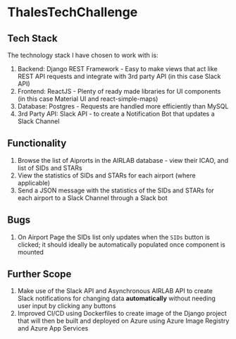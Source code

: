 # ThalesTechChallenge

## Tech Stack
The technology stack I have chosen to work with is:
1. Backend: Django REST Framework - Easy to make views that act like REST API requests and integrate with 3rd party API (in this case Slack API)
2. Frontend: ReactJS - Plenty of ready made libraries for UI components (in this case Material UI and react-simple-maps)
3. Database: Postgres - Requests are handled more efficiently than MySQL 
4. 3rd Party API: Slack API - to create a Notification Bot that updates a Slack Channel

## Functionality
1. Browse the list of Aiprorts in the AIRLAB database - view their ICAO, and list of SIDs and STARs
2. View the statistics of SIDs and STARs for each airport (where applicable)
3. Send a JSON message with the statistics of the SIDs and STARs for each airport to a Slack Channel through a Slack bot

## Bugs
1. On Airport Page the SIDs list only updates when the `SIDs` button is clicked; it should ideally be automatically populated once component is mounted

## Further Scope
1. Make use of the Slack API and Asynchronous AIRLAB API to create Slack notifications for changing data **automatically** without needing user input by clicking any buttons
2. Improved CI/CD using Dockerfiles to create image of the Django project that will then be built and deployed on Azure using Azure Image Registry and Azure App Services
